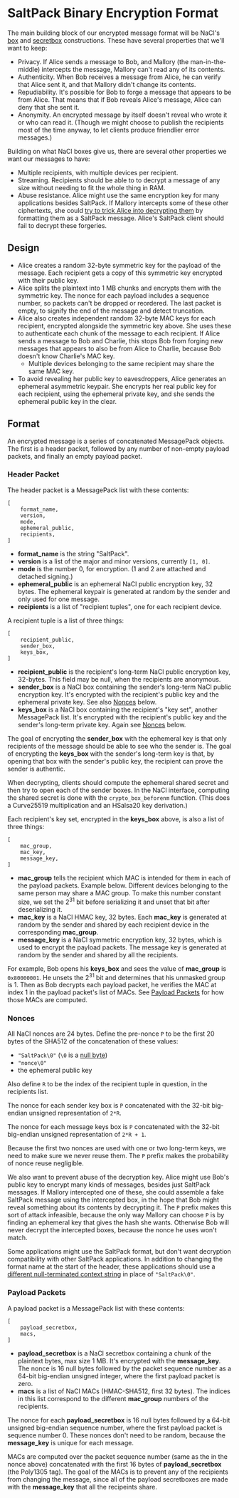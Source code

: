 # SaltPack Binary Encryption Format

The main building block of our encrypted message format will be NaCl's
[box](http://nacl.cr.yp.to/box.html) and
[secretbox](http://nacl.cr.yp.to/secretbox.html) constructions. These have
several properties that we'll want to keep:
- Privacy. If Alice sends a message to Bob, and Mallory (the man-in-the-middle)
  intercepts the message, Mallory can't read any of its contents.
- Authenticity. When Bob receives a message from Alice, he can verify that
  Alice sent it, and that Mallory didn't change its contents.
- Repudiability. It's possible for Bob to forge a message that appears to be
  from Alice. That means that if Bob reveals Alice's message, Alice can deny
  that she sent it.
- Anonymity. An encrypted message by itself doesn't reveal who wrote it or who
  can read it. (Though we might choose to publish the recipients most of the
  time anyway, to let clients produce friendlier error messages.)

Building on what NaCl boxes give us, there are several other properties we want
our messages to have:
- Multiple recipients, with multiple devices per recipient.
- Streaming. Recipients should be able to to decrypt a message of any size
  without needing to fit the whole thing in RAM.
- Abuse resistance. Alice might use the same encryption key for many
  applications besides SaltPack. If Mallory intercepts some of these other
  ciphertexts, she could [try to trick Alice into decrypting
  them](https://blog.sandstorm.io/news/2015-05-01-is-that-ascii-or-protobuf.html)
  by formatting them as a SaltPack message. Alice's SaltPack client should fail
  to decrypt these forgeries.

## Design

- Alice creates a random 32-byte symmetric key for the payload of the message.
  Each recipient gets a copy of this symmetric key encrypted with their public
  key.
- Alice splits the plaintext into 1 MB chunks and encrypts them with the
  symmetric key. The nonce for each payload includes a sequence number, so
  packets can't be dropped or reordered. The last packet is empty, to signify
  the end of the message and detect truncation.
- Alice also creates independent random 32-byte MAC keys for each recipient,
  encrypted alongside the symmetric key above. She uses these to authenticate
  each chunk of the message to each recipient. If Alice sends a message to Bob
  and Charlie, this stops Bob from forging new messages that appears to also be
  from Alice to Charlie, because Bob doesn't know Charlie's MAC key.
  - Multiple devices belonging to the same recipient may share the same MAC
    key.
- To avoid revealing her public key to eavesdroppers, Alice generates an
  ephemeral asymmetric keypair. She encrypts her real public key for each
  recipient, using the ephemeral private key, and she sends the ephemeral
  public key in the clear.

## Format

An encrypted message is a series of concatenated MessagePack objects. The first
is a header packet, followed by any number of non-empty payload packets, and
finally an empty payload packet.

### Header Packet
The header packet is a MessagePack list with these contents:

```
[
    format_name,
    version,
    mode,
    ephemeral_public,
    recipients,
]
```

- **format_name** is the string "SaltPack".
- **version** is a list of the major and minor versions, currently `[1, 0]`.
- **mode** is the number 0, for encryption. (1 and 2 are attached and detached
  signing.)
- **ephemeral_public** is an ephemeral NaCl public encryption key, 32 bytes.
  The ephemeral keypair is generated at random by the sender and only used for
  one message.
- **recipients** is a list of "recipient tuples", one for each recipient
  device.

A recipient tuple is a list of three things:

```
[
    recipient_public,
    sender_box,
    keys_box,
]
```

- **recipient_public** is the recipient's long-term NaCl public encryption key,
  32-bytes. This field may be null, when the recipients are anonymous.
- **sender_box** is a NaCl box containing the sender's long-term NaCl public
  encryption key. It's encrypted with the recipient's public key and the
  ephemeral private key. See also [Nonces](#nonces) below.
- **keys_box** is a NaCl box containing the recipient's "key set", another
  MessagePack list. It's encrypted with the recipient's public key and the
  sender's long-term private key. Again see [Nonces](#nonces) below.

The goal of encrypting the **sender_box** with the ephemeral key is that only
recipients of the message should be able to see who the sender is. The goal of
encrypting the **keys_box** with the sender's long-term key is that, by opening
that box with the sender's public key, the recipient can prove the sender is
authentic.

When decrypting, clients should compute the ephemeral shared secret and then
try to open each of the sender boxes. In the NaCl interface, computing the
shared secret is done with the `crypto_box_beforenm` function. (This does a
Curve25519 multiplication and an HSalsa20 key derivation.)

Each recipient's key set, encrypted in the **keys_box** above, is also a list
of three things:

```
[
    mac_group,
    mac_key,
    message_key,
]
```

- **mac_group** tells the recipient which MAC is intended for them in each of
  the payload packets. Example below. Different devices belonging to the same
  person may share a MAC group. To make this number constant size, we set the
  2<sup>31</sup> bit before serializing it and unset that bit after
  deserializing it.
- **mac_key** is a NaCl HMAC key, 32 bytes. Each **mac_key** is generated at
  random by the sender and shared by each recipient device in the corresponding
  **mac_group**.
- **message_key** is a NaCl symmetric encryption key, 32 bytes, which is used
  to encrypt the payload packets. The message key is generated at random by the
  sender and shared by all the recipients.

For example, Bob opens his **keys_box** and sees the value of **mac_group** is
`0x80000001`. He unsets the 2<sup>31</sup> bit and determines that his unmasked
group is 1. Then as Bob decrypts each payload packet, he verifies the MAC at
index 1 in the payload packet's list of MACs. See [Payload
Packets](#payload-packets) for how those MACs are computed.

### Nonces

All NaCl nonces are 24 bytes. Define the pre-nonce `P` to be the first 20 bytes
of the SHA512 of the concatenation of these values:
- `"SaltPack\0"` (`\0` is a [null
  byte](https://www.ietf.org/mail-archive/web/tls/current/msg14734.html))
- `"nonce\0"`
- the ephemeral public key

Also define `R` to be the index of the recipient tuple in question, in the
recipients list.

The nonce for each sender key box is `P` concatenated with the 32-bit
big-endian unsigned representation of `2*R`.

The nonce for each message keys box is `P` concatenated with the 32-bit
big-endian unsigned representation of `2*R + 1`.

Because the first two nonces are used with one or two long-term keys, we need
to make sure we never reuse them. The `P` prefix makes the probability of nonce
reuse negligible.

We also want to prevent abuse of the decryption key. Alice might use Bob's
public key to encrypt many kinds of messages, besides just SaltPack messages.
If Mallory intercepted one of these, she could assemble a fake SaltPack message
using the intercepted box, in the hope that Bob might reveal something about
its contents by decrypting it. The `P` prefix makes this sort of attack
infeasible, because the only way Mallory can choose `P` is by finding an
ephemeral key that gives the hash she wants. Otherwise Bob will never decrypt
the intercepted boxes, because the nonce he uses won't match.

Some applications might use the SaltPack format, but don't want decryption
compatibility with other SaltPack applications. In addition to changing the
format name at the start of the header, these applications should use a
[different null-terminated context
string](https://www.ietf.org/mail-archive/web/tls/current/msg14734.html) in
place of `"SaltPack\0"`.

### Payload Packets
A payload packet is a MessagePack list with these contents:

```
[
    payload_secretbox,
    macs,
]
```

- **payload_secretbox** is a NaCl secretbox containing a chunk of the plaintext
  bytes, max size 1 MB. It's encrypted with the **message_key**. The nonce is
  16 null bytes followed by the packet sequence number as a 64-bit big-endian
  unsigned integer, where the first payload packet is zero.
- **macs** is a list of NaCl MACs (HMAC-SHA512, first 32 bytes). The indices in
  this list correspond to the different **mac_group** numbers of the
  recipients.

The nonce for each **payload_secretbox** is 16 null bytes followed by a 64-bit
unsigned big-endian sequence number, where the first payload packet is sequence
number 0. These nonces don't need to be random, because the **message_key** is
unique for each message.

MACs are computed over the packet sequence number (same as the in the nonce
above) concatenated with the first 16 bytes of **payload_secretbox** (the
Poly1305 tag). The goal of the MACs is to prevent any of the recipients from
changing the message, since all of the payload secretboxes are made with the
**message_key** that all the recipeints share.
